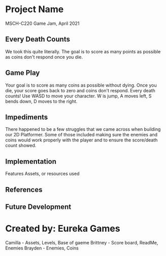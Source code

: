# Project Name
MSCH-C220 Game Jam, April 2021

## Every Death Counts
We took this quite literally. The goal is to score as many points as possible as coins don't respond once you die.

## Game Play
Your goal is to score as many coins as possible without dying. Once you die, your score goes back to zero and coins don't respond. Every death counts!
Use WASD to move your character. W is jump, A moves left, S bends down, D moves to the right. 

## Impediments
There happened to be a few struggles that we came across when building our 2D Platformer. Some of those included making sure the enemies and coins would work properly with the player and to ensure the score/death count showed. 

## Implementation
Features
Assets, or resources used

## References

## Future Development

# Created by: Eureka Games
Camilla - Assets, Levels, Base of gaeme
Brittney - Score board, ReadMe, Enemies 
Brayden - Enemies, Coins
